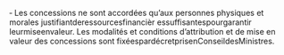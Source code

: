 ‐ Les concessions ne sont accordées qu’aux personnes physiques et morales justifiantderessourcesfinancièr essuffisantespourgarantir leurmiseenvaleur.
Les modalités et conditions d’attribution et de mise en valeur des concessions sont fixéespardécretprisenConseildesMinistres.